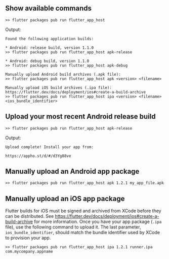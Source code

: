## Show available commands

`>> flutter packages pub run flutter_app_host`

Output:

```
Found the following application builds:

* Android: release build, version 1.1.0
>> flutter packages pub run flutter_app_host apk-release

* Android: debug build, version 1.1.0
>> flutter packages pub run flutter_app_host apk-debug

Manually upload Android build archives (.apk file):
>> flutter packages pub run flutter_app_host apk <version> <filename>

Manually upload iOS build archives (.ipa file):
https://flutter.dev/docs/deployment/ios#create-a-build-archive
>> flutter packages pub run flutter_app_host ipa <version> <filename> <ios_bundle_identifier>
```

## Upload your most recent Android release build

`>> flutter packages pub run flutter_app_host apk-release`

Output:

```
Upload complete! Install your app from:

https://appho.st/d/#/d3Yg88ve
```

## Manually upload an Android app package

`>> flutter packages pub run flutter_app_host apk 1.2.1 my_app_file.apk`

## Manually upload an iOS app package

Flutter builds for iOS must be signed and archived from XCode before they can be distributed. See https://flutter.dev/docs/deployment/ios#create-a-build-archive for more information. Once you have your app package (`.ipa` file), use the following command to upload it. The last parameter, `ios_bundle_identifier`, should match the bundle identifier used by XCode to provision your app.

`>> flutter packages pub run flutter_app_host ipa 1.2.1 runner.ipa com.mycompany.appname`
